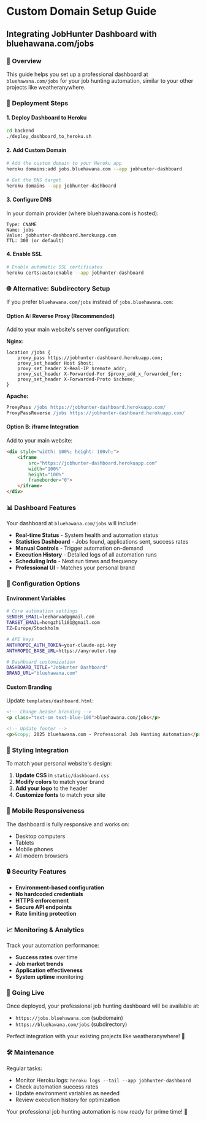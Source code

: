 # Custom Domain Setup Guide
## Integrating JobHunter Dashboard with bluehawana.com/jobs

### 🎯 Overview
This guide helps you set up a professional dashboard at `bluehawana.com/jobs` for your job hunting automation, similar to your other projects like weatheranywhere.

### 🚀 Deployment Steps

#### 1. Deploy Dashboard to Heroku
```bash
cd backend
./deploy_dashboard_to_heroku.sh
```

#### 2. Add Custom Domain
```bash
# Add the custom domain to your Heroku app
heroku domains:add jobs.bluehawana.com --app jobhunter-dashboard

# Get the DNS target
heroku domains --app jobhunter-dashboard
```

#### 3. Configure DNS
In your domain provider (where bluehawana.com is hosted):
```
Type: CNAME
Name: jobs
Value: jobhunter-dashboard.herokuapp.com
TTL: 300 (or default)
```

#### 4. Enable SSL
```bash
# Enable automatic SSL certificates
heroku certs:auto:enable --app jobhunter-dashboard
```

### 🌐 Alternative: Subdirectory Setup

If you prefer `bluehawana.com/jobs` instead of `jobs.bluehawana.com`:

#### Option A: Reverse Proxy (Recommended)
Add to your main website's server configuration:

**Nginx:**
```nginx
location /jobs {
    proxy_pass https://jobhunter-dashboard.herokuapp.com;
    proxy_set_header Host $host;
    proxy_set_header X-Real-IP $remote_addr;
    proxy_set_header X-Forwarded-For $proxy_add_x_forwarded_for;
    proxy_set_header X-Forwarded-Proto $scheme;
}
```

**Apache:**
```apache
ProxyPass /jobs https://jobhunter-dashboard.herokuapp.com/
ProxyPassReverse /jobs https://jobhunter-dashboard.herokuapp.com/
```

#### Option B: iframe Integration
Add to your main website:
```html
<div style="width: 100%; height: 100vh;">
    <iframe 
        src="https://jobhunter-dashboard.herokuapp.com" 
        width="100%" 
        height="100%" 
        frameborder="0">
    </iframe>
</div>
```

### 📊 Dashboard Features

Your dashboard at `bluehawana.com/jobs` will include:

- **Real-time Status** - System health and automation status
- **Statistics Dashboard** - Jobs found, applications sent, success rates
- **Manual Controls** - Trigger automation on-demand
- **Execution History** - Detailed logs of all automation runs
- **Scheduling Info** - Next run times and frequency
- **Professional UI** - Matches your personal brand

### 🔧 Configuration Options

#### Environment Variables
```bash
# Core automation settings
SENDER_EMAIL=leeharvad@gmail.com
TARGET_EMAIL=hongzhili01@gmail.com
TZ=Europe/Stockholm

# API keys
ANTHROPIC_AUTH_TOKEN=your-claude-api-key
ANTHROPIC_BASE_URL=https://anyrouter.top

# Dashboard customization
DASHBOARD_TITLE="JobHunter Dashboard"
BRAND_URL="bluehawana.com"
```

#### Custom Branding
Update `templates/dashboard.html`:
```html
<!-- Change header branding -->
<p class="text-sm text-blue-100">bluehawana.com/jobs</p>

<!-- Update footer -->
<p>&copy; 2025 bluehawana.com - Professional Job Hunting Automation</p>
```

### 🎨 Styling Integration

To match your personal website's design:

1. **Update CSS** in `static/dashboard.css`
2. **Modify colors** to match your brand
3. **Add your logo** to the header
4. **Customize fonts** to match your site

### 📱 Mobile Responsiveness

The dashboard is fully responsive and works on:
- Desktop computers
- Tablets
- Mobile phones
- All modern browsers

### 🔒 Security Features

- **Environment-based configuration**
- **No hardcoded credentials**
- **HTTPS enforcement**
- **Secure API endpoints**
- **Rate limiting protection**

### 📈 Monitoring & Analytics

Track your automation performance:
- **Success rates** over time
- **Job market trends** 
- **Application effectiveness**
- **System uptime** monitoring

### 🚀 Going Live

Once deployed, your professional job hunting dashboard will be available at:
- `https://jobs.bluehawana.com` (subdomain)
- `https://bluehawana.com/jobs` (subdirectory)

Perfect integration with your existing projects like weatheranywhere! 🌟

### 🛠️ Maintenance

Regular tasks:
- Monitor Heroku logs: `heroku logs --tail --app jobhunter-dashboard`
- Check automation success rates
- Update environment variables as needed
- Review execution history for optimization

Your professional job hunting automation is now ready for prime time! 🎯